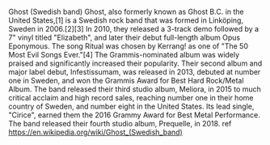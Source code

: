 Ghost (Swedish band) 
Ghost, also formerly known as Ghost B.C. in the United States,[1] is a Swedish rock band that was formed in Linköping, Sweden in 2006.[2][3] In 2010, they released a 3-track demo followed by a 7" vinyl titled "Elizabeth", and later their debut full-length album Opus Eponymous. The song Ritual was chosen by Kerrang! as one of "The 50 Most Evil Songs Ever."[4] The Grammis-nominated album was widely praised and significantly increased their popularity. Their second album and major label debut, Infestissumam, was released in 2013, debuted at number one in Sweden, and won the Grammis Award for Best Hard Rock/Metal Album. The band released their third studio album, Meliora, in 2015 to much critical acclaim and high record sales, reaching number one in their home country of Sweden, and number eight in the United States. Its lead single, "Cirice", earned them the 2016 Grammy Award for Best Metal Performance. The band released their fourth studio album, Prequelle, in 2018. ref https://en.wikipedia.org/wiki/Ghost_(Swedish_band)
